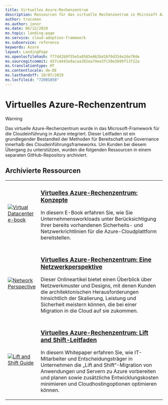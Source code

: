```yaml
---
title: Virtuelles Azure-Rechenzentrum
description: Ressourcen für das virtuelle Rechenzentrum in Microsoft Azure
author: tracsman
ms.author: jonor
ms.date: 06/12/2019
ms.topic: landing-page
ms.service: cloud-adoption-framework
ms.subservice: reference
keywords: Azure
layout: LandingPage
ms.openlocfilehash: f77d42b9f55e5a8585e663b416f0d354e2de78de
ms.sourcegitcommit: d37c4443e9acaa381ea74ee3fc50e3b99f13f22a
ms.translationtype: HT
ms.contentlocale: de-DE
ms.lasthandoff: 10/07/2019
ms.locfileid: "72001858"
---
```

# <a name="azure-virtual-datacenter"></a>Virtuelles Azure-Rechenzentrum

> [!WARNING]
> Das virtuelle Azure-Rechenzentrum wurde in das Microsoft-Framework für die Cloudeinführung in Azure integriert. Dieser Leitfaden ist ein grundlegender Bestandteil der Methoden für Bereitschaft und Governance innerhalb des Cloudeinführungsframeworks. Um Kunden bei diesem Übergang zu unterstützen, wurden die folgenden Ressourcen in einem separaten GitHub-Repository archiviert.

## <a name="archived-resources"></a>Archivierte Ressourcen

<!-- markdownlint-disable MD033 -->

<table>
<tr>
    <td style="width: 64px; vertical-align: middle;"><a href="https://raw.githubusercontent.com/microsoft/CloudAdoptionFramework/master/archive/vdc/Azure_Virtual_Datacenter.pdf"><img src="../_images/vdc/virtual-datacenter.svg" alt="Virtual Datacenter e-book" /></a></td>
    <td>
        <h3><a href="https://raw.githubusercontent.com/microsoft/CloudAdoptionFramework/master/archive/vdc/Azure_Virtual_Datacenter.pdf">Virtuelles Azure-Rechenzentrum: Konzepte</a></h3>
        <p>In diesem E-Book erfahren Sie, wie Sie Unternehmensworkloads unter Berücksichtigung Ihrer bereits vorhandenen Sicherheits- und Netzwerkrichtlinien für die Azure-Cloudplattform bereitstellen.</p>
    </td>
</tr>
<tr>
    <td style="width: 64px; vertical-align: middle;"><a href="./networking-vdc.md"><img src="../_images/vdc/vdc-network.png" alt="Network Perspective" /></a></td>
    <td>
        <h3><a href="./networking-vdc.md">Virtuelles Azure-Rechenzentrum: Eine Netzwerkperspektive</a></h3>
        <p>Dieser Onlineartikel bietet einen Überblick über Netzwerkmuster und Designs, mit denen Kunden die architektonischen Herausforderungen hinsichtlich der Skalierung, Leistung und Sicherheit meistern können, die bei einer Migration in die Cloud auf sie zukommen.</p>
    </td>
</tr>
<tr>
    <td style="width: 64px; vertical-align: middle;"><a href="https://raw.githubusercontent.com/microsoft/CloudAdoptionFramework/master/archive/vdc/Azure_Virtual_Datacenter_Lift_and_Shift_Guide.pdf"><img src="../_images/vdc/vdc-lift-and-shift.png" alt="Lift and Shift Guide" /></a></td>
    <td>
        <h3><a href="https://raw.githubusercontent.com/microsoft/CloudAdoptionFramework/master/archive/vdc/Azure_Virtual_Datacenter_Lift_and_Shift_Guide.pdf">Virtuelles Azure-Rechenzentrum: Lift and Shift-Leitfaden </a></h3>
        <p>In diesem Whitepaper erfahren Sie, wie IT-Mitarbeiter und Entscheidungsträger in Unternehmen die „Lift and Shift“-Migration von Anwendungen und Servern zu Azure vorbereiten und planen sowie zusätzliche Entwicklungskosten minimieren und Cloudhostingoptionen optimieren können.</p>
    </td>
</tr>
</table>

<!-- markdownlint-enable MD033 -->

